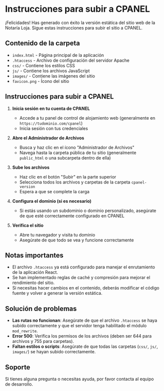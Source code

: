 # Instrucciones para subir a CPANEL

¡Felicidades! Has generado con éxito la versión estática del sitio web de la Notaría Loja. Sigue estas instrucciones para subir el sitio a CPANEL.

## Contenido de la carpeta

- `index.html` - Página principal de la aplicación
- `.htaccess` - Archivo de configuración del servidor Apache
- `css/` - Contiene los estilos CSS
- `js/` - Contiene los archivos JavaScript
- `images/` - Contiene las imágenes del sitio
- `favicon.png` - Ícono del sitio

## Instrucciones para subir a CPANEL

1. **Inicia sesión en tu cuenta de CPANEL**
   - Accede a tu panel de control de alojamiento web (generalmente en `https://tudominio.com/cpanel`)
   - Inicia sesión con tus credenciales

2. **Abre el Administrador de Archivos**
   - Busca y haz clic en el ícono "Administrador de Archivos"
   - Navega hasta la carpeta pública de tu sitio (generalmente `public_html` o una subcarpeta dentro de ella)

3. **Sube los archivos**
   - Haz clic en el botón "Subir" en la parte superior
   - Selecciona todos los archivos y carpetas de la carpeta `cpanel-version`
   - Espera a que se complete la carga

4. **Configura el dominio (si es necesario)**
   - Si estás usando un subdominio o dominio personalizado, asegúrate de que esté correctamente configurado en CPANEL

5. **Verifica el sitio**
   - Abre tu navegador y visita tu dominio
   - Asegúrate de que todo se vea y funcione correctamente

## Notas importantes

- El archivo `.htaccess` ya está configurado para manejar el enrutamiento de la aplicación React.
- Se han implementado reglas de caché y compresión para mejorar el rendimiento del sitio.
- Si necesitas hacer cambios en el contenido, deberás modificar el código fuente y volver a generar la versión estática.

## Solución de problemas

- **Las rutas no funcionan**: Asegúrate de que el archivo `.htaccess` se haya subido correctamente y que el servidor tenga habilitado el módulo `mod_rewrite`.
- **Error 500**: Verifica los permisos de los archivos (deben ser 644 para archivos y 755 para carpetas).
- **Faltan estilos o scripts**: Asegúrate de que todas las carpetas (`css/`, `js/`, `images/`) se hayan subido correctamente.

## Soporte

Si tienes alguna pregunta o necesitas ayuda, por favor contacta al equipo de desarrollo.

